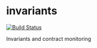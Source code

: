 # invariants

[![Build Status](https://travis-ci.org/literate-unitb/invariants.svg?branch=master)](https://travis-ci.org/literate-unitb/invariants)

Invariants and contract monitoring
